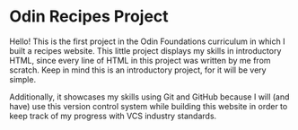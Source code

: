 # Odin Recipes Project

Hello! This is the first project in the Odin Foundations curriculum in which I built a recipes website. This little project displays my skills in introductory HTML, since every line of HTML in this project was written by me from scratch. Keep in mind this is an introductory project, for it will be very simple. 

Additionally, it showcases my skills using Git and GitHub because I will (and have) use this version control system while building this website in order to keep track of my progress with VCS industry standards.